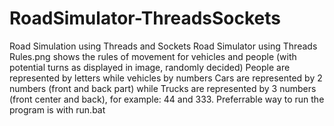# RoadSimulator-ThreadsSockets
Road Simulation using Threads and Sockets
Road Simulator using Threads Rules.png shows the rules of movement for vehicles and people (with potential turns as displayed in image, randomly decided)
People are represented by letters while vehicles by numbers
Cars are represented by 2 numbers (front and back part) while Trucks are represented by 3 numbers (front center and back), for example: 44 and 333.
Preferrable way to run the program is with run.bat
